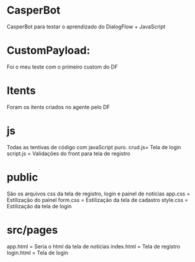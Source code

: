 # CasperBot
 CasperBot para testar o aprendizado do DialogFlow + JavaScript

# CustomPayload:
 Foi o meu teste com o primeiro custom do DF

# Itents
 Foram os itents criados no agente pelo DF

# js
 Todas as tentivas de código com javaScript puro. 
 crud.js= Tela de login
 script.js = Validações do front para tela de registro

# public
 São os arquivos css da tela de registro, login e painel de notícias
 app.css = Estilização do painel 
 form.css = Estilização da tela de cadastro
 style.css = Estilização da tela de login

# src/pages  
 app.html = Seria o html da tela de notícias
 index.html = Tela de registro
 login.html = Tela de login